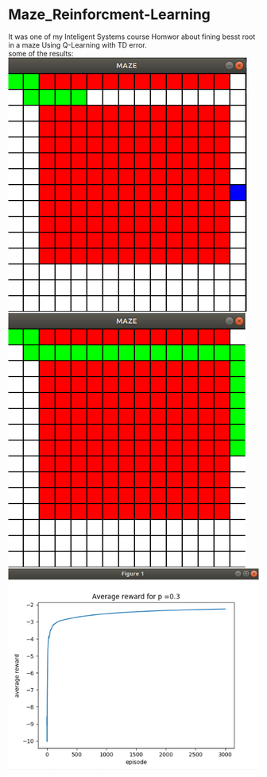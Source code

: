 # Maze_Reinforcment-Learning<br/>
It was one of my Inteligent Systems course Homwor about fining besst root in a maze Using Q-Learning with TD error.<br/>
some of the results:<br/>
![alt text](1rl.png)<br/>
![alt text](2rl.png)<br/>
![alt text](3.png)<br/>
